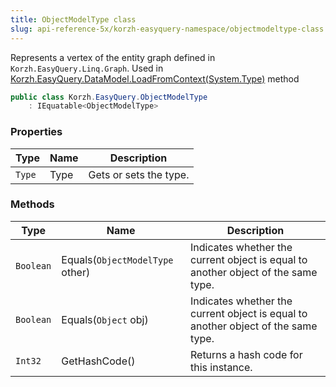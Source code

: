 ```yaml
---
title: ObjectModelType class
slug: api-reference-5x/korzh-easyquery-namespace/objectmodeltype-class
---
```



Represents a vertex of the entity graph defined in `Korzh.EasyQuery.Linq.Graph`.  Used in [Korzh.EasyQuery.DataModel.LoadFromContext(System.Type)](/api-reference-5x/korzh-easyquery-namespace/datamodel-class) method
```csharp
public class Korzh.EasyQuery.ObjectModelType
    : IEquatable<ObjectModelType>

```

### Properties

| Type | Name | Description | 
| --- | --- | --- | 
| `Type` | Type | Gets or sets the type. | 


### Methods

| Type | Name | Description | 
| --- | --- | --- | 
| `Boolean` | Equals(`ObjectModelType` other) | Indicates whether the current object is equal to another object of the same type. | 
| `Boolean` | Equals(`Object` obj) | Indicates whether the current object is equal to another object of the same type. | 
| `Int32` | GetHashCode() | Returns a hash code for this instance. |